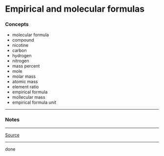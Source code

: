 # Empirical and molecular formulas

### Concepts

- molecular formula
- compound
- nicotine
- carbon
- hydrogen
- nitrogen
- mass percent
- mole
- molar mass
- atomic mass
- element ratio
- empirical formula
- mollecular mass
- empirical formula unit

---

### Notes

---

[Source](https://youtu.be/-Ba-HacCZkw)

---

done
